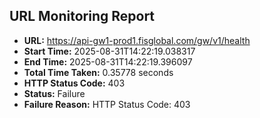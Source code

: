 ## URL Monitoring Report

- **URL:** https://api-gw1-prod1.fisglobal.com/gw/v1/health
- **Start Time:** 2025-08-31T14:22:19.038317
- **End Time:** 2025-08-31T14:22:19.396097
- **Total Time Taken:** 0.35778 seconds
- **HTTP Status Code:** 403
- **Status:** Failure
- **Failure Reason:** HTTP Status Code: 403
